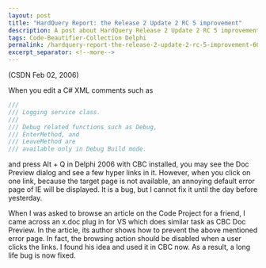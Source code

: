 ```yaml
---
layout: post
title: "HardQuery Report: the Release 2 Update 2 RC 5 improvement"
description: A post about HardQuery Release 2 Update 2 RC 5 improvement
tags: Code-Beautifier-Collection Delphi
permalink: /hardquery-report-the-release-2-update-2-rc-5-improvement-600f40f5e02b
excerpt_separator: <!--more-->
---
```

(CSDN Feb 02, 2006)
<!--more-->

When you edit a C# XML comments such as
``` csharp
///
/// Logging service class.
///
/// Debug related functions such as Debug,
/// EnterMethod, and
/// LeaveMethod are
/// available only in Debug Build mode.
```

and press Alt + Q in Delphi 2006 with CBC installed, you may see the Doc Preview dialog and see a few hyper links in it. However, when you click on one link, because the target page is not available, an annoying default error page of IE will be displayed. It is a bug, but I cannot fix it until the day before yesterday.

When I was asked to browse an article on the Code Project for a friend, I came across an x.doc plug in for VS which does similar task as CBC Doc Preview. In the article, its author shows how to prevent the above mentioned error page. In fact, the browsing action should be disabled when a user clicks the links. I found his idea and used it in CBC now. As a result, a long life bug is now fixed.
